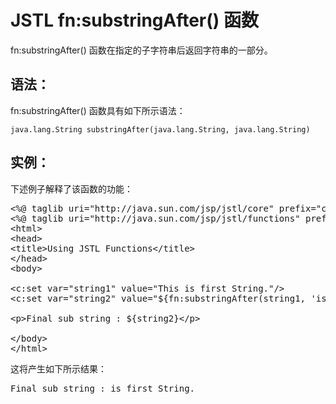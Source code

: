 # JSTL fn:substringAfter() 函数

fn:substringAfter() 函数在指定的子字符串后返回字符串的一部分。

## 语法：

fn:substringAfter() 函数具有如下所示语法：

``` 
java.lang.String substringAfter(java.lang.String, java.lang.String)
``` 

## 实例：

下述例子解释了该函数的功能：

<pre class="prettyprint notranslate tryit">
&lt;%@ taglib uri="http://java.sun.com/jsp/jstl/core" prefix="c" %&gt;
&lt;%@ taglib uri="http://java.sun.com/jsp/jstl/functions" prefix="fn" %&gt;
&lt;html&gt;
&lt;head&gt;
&lt;title&gt;Using JSTL Functions&lt;/title&gt;
&lt;/head&gt;
&lt;body&gt;

&lt;c:set var="string1" value="This is first String."/&gt;
&lt;c:set var="string2" value="${fn:substringAfter(string1, 'is')}" /&gt;

&lt;p&gt;Final sub string : ${string2}&lt;/p&gt;

&lt;/body&gt;
&lt;/html&gt;
</pre>

这将产生如下所示结果：

<pre class="result notranslate">
Final sub string : is first String.
</pre>
